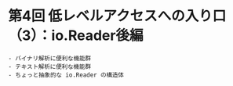 # 第4回 低レベルアクセスへの入り口（3）：io.Reader後編
```text
- バイナリ解析に便利な機能群
- テキスト解析に便利な機能群
- ちょっと抽象的な io.Reader の構造体
```
```text


```